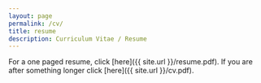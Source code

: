 ```yaml
---
layout: page
permalink: /cv/
title: resume
description: Curriculum Vitae / Resume 
---
```

For a one paged resume, click [here]({{ site.url }}/resume.pdf). If you are after something longer click [here]({{ site.url }}/cv.pdf).